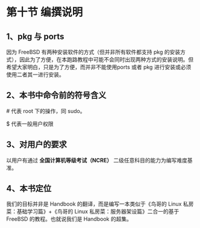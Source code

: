 # 第十节 编撰说明

## 1、pkg 与 ports

因为 FreeBSD 有两种安装软件的方式（但并非所有软件都支持 pkg 的安装方式），因此为了方便，在本跑路教程中可能不会同时出现两种方式的安装说明。但希望大家明白，只是为了方便，而并非不能使用ports 或者 pkg 进行安装或必须使用二者其一进行安装。

## 2、本书中命令前的符号含义

\# 代表 root 下的操作，同 sudo。

$ 代表一般用户权限

## 3、对用户的要求

以用户有通过 **全国计算机等级考试（NCRE）** 二级任意科目的能力为编写难度基准。

## 4、本书定位

我们的目标并非是 Handbook 的翻译，而是编写一本类似于《鸟哥的 Linux 私房菜：基础学习篇》+《鸟哥的 Linux 私房菜：服务器架设篇》二合一的基于 FreeBSD 的教程。也就说我们是 Handbook 的超集。
